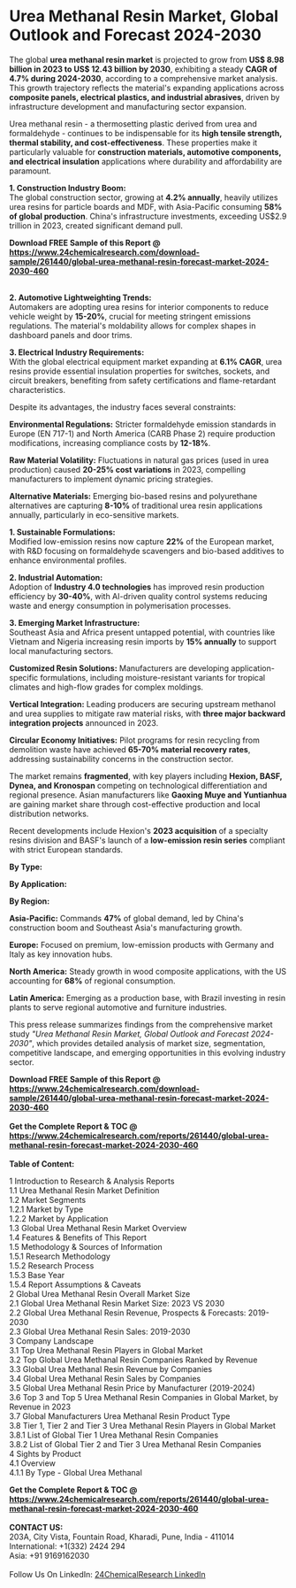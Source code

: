 <h1>Urea Methanal Resin Market, Global Outlook and Forecast 2024-2030</h1><p>The global <strong>urea methanal resin market</strong> is projected to grow from <strong>US$ 8.98 billion in 2023 to US$ 12.43 billion by 2030</strong>, exhibiting a steady <strong>CAGR of 4.7% during 2024-2030</strong>, according to a comprehensive market analysis. This growth trajectory reflects the material's expanding applications across <strong>composite panels, electrical plastics, and industrial abrasives</strong>, driven by infrastructure development and manufacturing sector expansion.</p><p>Urea methanal resin - a thermosetting plastic derived from urea and formaldehyde - continues to be indispensable for its <strong>high tensile strength, thermal stability, and cost-effectiveness</strong>. These properties make it particularly valuable for <strong>construction materials, automotive components, and electrical insulation</strong> applications where durability and affordability are paramount.</p><p><strong>1. Construction Industry Boom:</strong><br>
The global construction sector, growing at <strong>4.2% annually</strong>, heavily utilizes urea resins for particle boards and MDF, with Asia-Pacific consuming <strong>58% of global production</strong>. China's infrastructure investments, exceeding US$2.9 trillion in 2023, created significant demand pull.</p><div><b>Download FREE Sample of this Report @ 
            <a href="https://www.24chemicalresearch.com/download-sample/261440/global-urea-methanal-resin-forecast-market-2024-2030-460">
            https://www.24chemicalresearch.com/download-sample/261440/global-urea-methanal-resin-forecast-market-2024-2030-460</a></b></div><br><p><strong>2. Automotive Lightweighting Trends:</strong><br>
Automakers are adopting urea resins for interior components to reduce vehicle weight by <strong>15-20%</strong>, crucial for meeting stringent emissions regulations. The material's moldability allows for complex shapes in dashboard panels and door trims.</p><p><strong>3. Electrical Industry Requirements:</strong><br>
With the global electrical equipment market expanding at <strong>6.1% CAGR</strong>, urea resins provide essential insulation properties for switches, sockets, and circuit breakers, benefiting from safety certifications and flame-retardant characteristics.</p><p>Despite its advantages, the industry faces several constraints:</p><p><strong>Environmental Regulations:</strong> Stricter formaldehyde emission standards in Europe (EN 717-1) and North America (CARB Phase 2) require production modifications, increasing compliance costs by <strong>12-18%</strong>.</p><p><strong>Raw Material Volatility:</strong> Fluctuations in natural gas prices (used in urea production) caused <strong>20-25% cost variations</strong> in 2023, compelling manufacturers to implement dynamic pricing strategies.</p><p><strong>Alternative Materials:</strong> Emerging bio-based resins and polyurethane alternatives are capturing <strong>8-10%</strong> of traditional urea resin applications annually, particularly in eco-sensitive markets.</p><p><strong>1. Sustainable Formulations:</strong><br>
Modified low-emission resins now capture <strong>22%</strong> of the European market, with R&amp;D focusing on formaldehyde scavengers and bio-based additives to enhance environmental profiles.</p><p><strong>2. Industrial Automation:</strong><br>
Adoption of <strong>Industry 4.0 technologies</strong> has improved resin production efficiency by <strong>30-40%</strong>, with AI-driven quality control systems reducing waste and energy consumption in polymerisation processes.</p><p><strong>3. Emerging Market Infrastructure:</strong><br>
Southeast Asia and Africa present untapped potential, with countries like Vietnam and Nigeria increasing resin imports by <strong>15% annually</strong> to support local manufacturing sectors.</p><p><strong>Customized Resin Solutions:</strong> Manufacturers are developing application-specific formulations, including moisture-resistant variants for tropical climates and high-flow grades for complex moldings.</p><p><strong>Vertical Integration:</strong> Leading producers are securing upstream methanol and urea supplies to mitigate raw material risks, with <strong>three major backward integration projects</strong> announced in 2023.</p><p><strong>Circular Economy Initiatives:</strong> Pilot programs for resin recycling from demolition waste have achieved <strong>65-70% material recovery rates</strong>, addressing sustainability concerns in the construction sector.</p><p>The market remains <strong>fragmented</strong>, with key players including <strong>Hexion, BASF, Dynea, and Kronospan</strong> competing on technological differentiation and regional presence. Asian manufacturers like <strong>Gaoxing Muye and Yuntianhua</strong> are gaining market share through cost-effective production and local distribution networks.</p><p>Recent developments include Hexion's <strong>2023 acquisition</strong> of a specialty resins division and BASF's launch of a <strong>low-emission resin series</strong> compliant with strict European standards.</p><p><strong>By Type:</strong></p><p><strong>By Application:</strong></p><p><strong>By Region:</strong></p><p><strong>Asia-Pacific:</strong> Commands <strong>47%</strong> of global demand, led by China's construction boom and Southeast Asia's manufacturing growth.</p><p><strong>Europe:</strong> Focused on premium, low-emission products with Germany and Italy as key innovation hubs.</p><p><strong>North America:</strong> Steady growth in wood composite applications, with the US accounting for <strong>68%</strong> of regional consumption.</p><p><strong>Latin America:</strong> Emerging as a production base, with Brazil investing in resin plants to serve regional automotive and furniture industries.</p><p>This press release summarizes findings from the comprehensive market study <em>"Urea Methanal Resin Market, Global Outlook and Forecast 2024-2030"</em>, which provides detailed analysis of market size, segmentation, competitive landscape, and emerging opportunities in this evolving industry sector.</p><div><b>Download FREE Sample of this Report @ 
            <a href="https://www.24chemicalresearch.com/download-sample/261440/global-urea-methanal-resin-forecast-market-2024-2030-460">
            https://www.24chemicalresearch.com/download-sample/261440/global-urea-methanal-resin-forecast-market-2024-2030-460</a></b></div><br><div><b>Get the Complete Report & TOC @ 
            <a href="https://www.24chemicalresearch.com/reports/261440/global-urea-methanal-resin-forecast-market-2024-2030-460">
            https://www.24chemicalresearch.com/reports/261440/global-urea-methanal-resin-forecast-market-2024-2030-460</a></b></div><br>
            <b>Table of Content:</b><p>1 Introduction to Research & Analysis Reports<br />
    1.1 Urea Methanal Resin Market Definition<br />
    1.2 Market Segments<br />
        1.2.1 Market by Type<br />
        1.2.2 Market by Application<br />
    1.3 Global Urea Methanal Resin Market Overview<br />
    1.4 Features & Benefits of This Report<br />
    1.5 Methodology & Sources of Information<br />
        1.5.1 Research Methodology<br />
        1.5.2 Research Process<br />
        1.5.3 Base Year<br />
        1.5.4 Report Assumptions & Caveats<br />
2 Global Urea Methanal Resin Overall Market Size<br />
    2.1 Global Urea Methanal Resin Market Size: 2023 VS 2030<br />
    2.2 Global Urea Methanal Resin Revenue, Prospects & Forecasts: 2019-2030<br />
    2.3 Global Urea Methanal Resin Sales: 2019-2030<br />
3 Company Landscape<br />
    3.1 Top Urea Methanal Resin Players in Global Market<br />
    3.2 Top Global Urea Methanal Resin Companies Ranked by Revenue<br />
    3.3 Global Urea Methanal Resin Revenue by Companies<br />
    3.4 Global Urea Methanal Resin Sales by Companies<br />
    3.5 Global Urea Methanal Resin Price by Manufacturer (2019-2024)<br />
    3.6 Top 3 and Top 5 Urea Methanal Resin Companies in Global Market, by Revenue in 2023<br />
    3.7 Global Manufacturers Urea Methanal Resin Product Type<br />
    3.8 Tier 1, Tier 2 and Tier 3 Urea Methanal Resin Players in Global Market<br />
        3.8.1 List of Global Tier 1 Urea Methanal Resin Companies<br />
        3.8.2 List of Global Tier 2 and Tier 3 Urea Methanal Resin Companies<br />
4 Sights by Product<br />
    4.1 Overview<br />
        4.1.1 By Type - Global Urea Methanal</p><div><b>Get the Complete Report & TOC @ 
            <a href="https://www.24chemicalresearch.com/reports/261440/global-urea-methanal-resin-forecast-market-2024-2030-460">
            https://www.24chemicalresearch.com/reports/261440/global-urea-methanal-resin-forecast-market-2024-2030-460</a></b></div><br><b>CONTACT US:</b><br>
            203A, City Vista, Fountain Road, Kharadi, Pune, India - 411014<br>
            International: +1(332) 2424 294<br>
            Asia: +91 9169162030 <br><br>
            Follow Us On LinkedIn: <a href="https://www.linkedin.com/company/24chemicalresearch/">24ChemicalResearch LinkedIn</a>